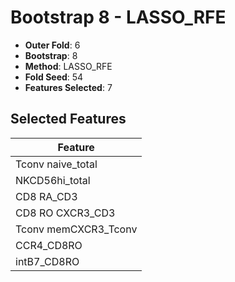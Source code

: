 # Bootstrap 8 - LASSO_RFE

- **Outer Fold**: 6
- **Bootstrap**: 8
- **Method**: LASSO_RFE
- **Fold Seed**: 54
- **Features Selected**: 7

## Selected Features

| Feature |
|---------|
| Tconv naive_total |
| NKCD56hi_total |
| CD8 RA_CD3 |
| CD8 RO CXCR3_CD3 |
| Tconv memCXCR3_Tconv |
| CCR4_CD8RO |
| intB7_CD8RO |
